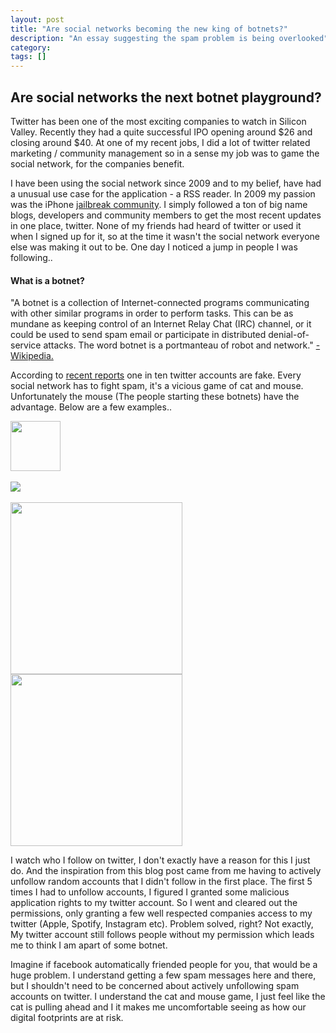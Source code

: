 ```yaml
---
layout: post
title: "Are social networks becoming the new king of botnets?"
description: "An essay suggesting the spam problem is being overlooked"
category: 
tags: []
---
```

<!-- Title -->
<h2>Are social networks the next botnet playground?</h2>
<!-- First Paragraph -->
<p>	Twitter has been one of the most exciting companies to watch in Silicon Valley. Recently they had a quite successful IPO opening around $26 and closing around $40. At one of my recent jobs, I did a lot of twitter related marketing / community management so in a sense my job was to game the social network, for the companies benefit.</p>

<p>	I have been using the social network since 2009 and to my belief, have had a unusual use case for the application - a RSS reader. In 2009 my passion was the iPhone <a href="http://en.wikipedia.org/wiki/IOS_jailbreaking#Use_of_third-party_apps">jailbreak community</a>. I simply followed a ton of big name blogs, developers and community members to get the most recent updates in one place, twitter. None of my friends had heard of twitter or used it when I signed up for it, so at the time it wasn't the social network everyone else was making it out to be. One day I noticed a jump in people I was following..</p>

<h4>What is a botnet?</h4>
<p class="italics">	"A botnet is a collection of Internet-connected programs communicating with other similar programs in order to perform tasks. This can be as mundane as keeping control of an Internet Relay Chat (IRC) channel, or it could be used to send spam email or participate in distributed denial-of-service attacks. The word botnet is a portmanteau of robot and network." <a href="http://en.wikipedia.org/wiki/Botnet">- Wikipedia.</a></p>

<p>	According to <a href="http://www.nbcnews.com/technology/1-10-twitter-accounts-fake-say-researchers-2D11655362">recent reports</a> one in ten twitter accounts are fake. Every social network has to fight spam, it's a vicious game of cat and mouse. Unfortunately the mouse (The people starting these botnets) have the advantage. Below are a few examples..</p> 

<div>
	<img class="blogpostpicture" style="height:80px;" src="../../../images/SpamPost/twitter.png">
	<br />
	<br />
	<img class="blogpostpicture" style="height:320pxpx;" src="../../../images/SpamPost/twitter2.png">
	<br />
	<br />
	<img class="blogpostpicturehalf" style="height:275px;" src="../../../images/SpamPost/facebook.png">
	<img class="blogpostpicturehalf" style="height:275px;" src="../../../images/SpamPost/facebook2.png">
</div>

<p>	I watch who I follow on twitter, I don't exactly have a reason for this I just do. And the inspiration from this blog post came from me having to actively unfollow random accounts that I didn't follow in the first place. The first 5 times I had to unfollow accounts, I figured I granted some malicious application rights to my twitter account. So I went and cleared out the permissions, only granting a few well respected companies access to my twitter (Apple, Spotify, Instagram etc). Problem solved, right? Not exactly, My twitter account still follows people without my permission which leads me to think I am apart of some botnet.</p>

<p>	Imagine if facebook automatically friended people for you, that would be a huge problem. I understand getting a few spam messages here and there, but I shouldn't need to be concerned about actively unfollowing spam accounts on twitter. I understand the cat and mouse game, I just feel like the cat is pulling ahead and I it makes me uncomfortable seeing as how our digital footprints are at risk.</p>